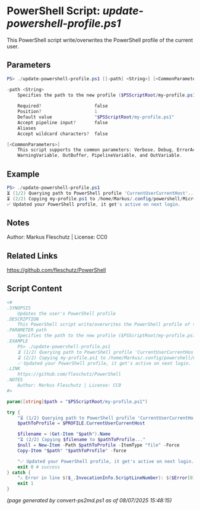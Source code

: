PowerShell Script: *update-powershell-profile.ps1*
===================================

This PowerShell script write/overwrites the PowerShell profile of the current user.

Parameters
----------
```powershell
PS> ./update-powershell-profile.ps1 [[-path] <String>] [<CommonParameters>]

-path <String>
    Specifies the path to the new profile ($PSScriptRoot/my-profile.ps1 by default)
    
    Required?                    false
    Position?                    1
    Default value                "$PSScriptRoot/my-profile.ps1"
    Accept pipeline input?       false
    Aliases                      
    Accept wildcard characters?  false

[<CommonParameters>]
    This script supports the common parameters: Verbose, Debug, ErrorAction, ErrorVariable, WarningAction, 
    WarningVariable, OutBuffer, PipelineVariable, and OutVariable.
```

Example
-------
```powershell
PS> ./update-powershell-profile.ps1
⏳ (1/2) Querying path to PowerShell profile 'CurrentUserCurrentHost'...
⏳ (2/2) Copying my-profile.ps1 to /home/Markus/.config/powershell/Microsoft.PowerShell_profile.ps1...
✅ Updated your PowerShell profile, it get's active on next login.

```

Notes
-----
Author: Markus Fleschutz | License: CC0

Related Links
-------------
https://github.com/fleschutz/PowerShell

Script Content
--------------
```powershell
<#
.SYNOPSIS
	Updates the user's PowerShell profile
.DESCRIPTION
	This PowerShell script write/overwrites the PowerShell profile of the current user.
.PARAMETER path
	Specifies the path to the new profile ($PSScriptRoot/my-profile.ps1 by default)
.EXAMPLE
	PS> ./update-powershell-profile.ps1
	⏳ (1/2) Querying path to PowerShell profile 'CurrentUserCurrentHost'...
	⏳ (2/2) Copying my-profile.ps1 to /home/Markus/.config/powershell/Microsoft.PowerShell_profile.ps1...
	✅ Updated your PowerShell profile, it get's active on next login.
.LINK
	https://github.com/fleschutz/PowerShell
.NOTES
	Author: Markus Fleschutz | License: CC0
#>

param([string]$path = "$PSScriptRoot/my-profile.ps1")

try {
	"⏳ (1/2) Querying path to PowerShell profile 'CurrentUserCurrentHost'..."
	$pathToProfile = $PROFILE.CurrentUserCurrentHost

	$filename = (Get-Item "$path").Name
	"⏳ (2/2) Copying $filename to $pathToProfile..."
	$null = New-Item -Path $pathToProfile -ItemType "file" -Force
	Copy-Item "$path" "$pathToProfile" -force

	"✅ Updated your PowerShell profile, it get's active on next login."
	exit 0 # success
} catch {
	"⚠️ Error in line $($_.InvocationInfo.ScriptLineNumber): $($Error[0])"
	exit 1
}
```

*(page generated by convert-ps2md.ps1 as of 08/07/2025 15:48:15)*
